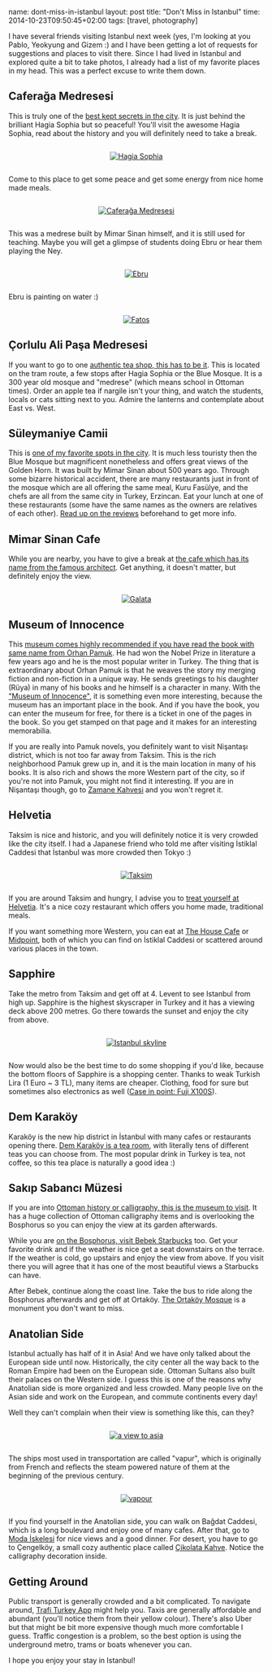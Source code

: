 name: dont-miss-in-istanbul
layout: post
title: "Don't Miss in Istanbul"
time: 2014-10-23T09:50:45+02:00
tags: [travel, photography]

I have several friends visiting Istanbul next week (yes, I'm looking at you Pablo, Yeokyung and Gizem :) and I have been getting a lot of requests for suggestions and places to visit there. Since I had lived in Istanbul and explored quite a bit to take photos, I already had a list of my favorite places in my head. This was a perfect excuse to write them down.

<h2 id="caferaga-medresesi">
Caferağa Medresesi
</h2>

This is truly one of the <a href="http://www.tripadvisor.com/Attraction_Review-g293974-d523957-Reviews-Caferaga_Medresesi-Istanbul.html">best kept secrets in the city</a>. It is just behind the brilliant Hagia Sophia but so peaceful! You'll visit the awesome Hagia Sophia, read about the history and you will definitely need to take a break.

<div style="text-align: center; margin: 2em auto;">
<a href="https://www.flickr.com/photos/typhoon476/15432800248" title="Hagia Sophia by tayfun, on Flickr"><img src="https://farm4.staticflickr.com/3953/15432800248_dae55756ba.jpg" alt="Hagia Sophia"></a>
</div>

Come to this place to get some peace and get some energy from nice home made meals.

<div style="text-align: center; margin: 2em auto;">
<a href="https://www.flickr.com/photos/typhoon476/15619755682" title="Caferağa Medresesi by tayfun, on Flickr"><img src="https://farm4.staticflickr.com/3938/15619755682_d97c9d3024.jpg" alt="Caferağa Medresesi"></a>
</div>

This was a medrese built by Mimar Sinan himself, and it is still used for teaching. Maybe you will get a glimpse of students doing Ebru or hear them playing the Ney.

<div style="text-align: center; margin: 2em auto;">
<a href="https://www.flickr.com/photos/typhoon476/15616275701" title="Ebru, on Flickr"><img src="https://farm4.staticflickr.com/3936/15616275701_1ccf3db0f1.jpg" alt="Ebru"></a>
</div>

Ebru is painting on water :)

<div style="text-align: center; margin: 2em auto;">
<a href="https://www.flickr.com/photos/typhoon476/15432945847" title="Fatoş by tayfun, on Flickr"><img src="https://farm4.staticflickr.com/3951/15432945847_143e55384b.jpg" alt="Fatoş"></a>
</div>

<h2 id="corlulu-ali-pasa-medresesi">
Çorlulu Ali Paşa Medresesi
</h2>

If you want to go to one <a href="https://goo.gl/maps/kafyt">authentic tea shop, this has to be it</a>. This is located on the tram route, a few stops after Hagia Sophia or the Blue Mosque. It is a 300 year old mosque and "medrese" (which means school in Ottoman times). Order an apple tea if nargile isn't your thing, and watch the students, locals or cats sitting next to you. Admire the lanterns and contemplate about East vs. West.


<h2 id="sulaymaniye-camii">
Süleymaniye Camii
</h2>

This is <a href="http://maps.yandex.com.tr/-/CVvKYY6O">one of my favorite spots in the city</a>. It is much less touristy then the Blue Mosque but magnificent nonetheless and offers great views of the Golden Horn. It was built by Mimar Sinan about 500 years ago. Through some bizarre historical accident, there are many restaurants just in front of the mosque which are all offering the same meal, Kuru Fasülye, and the chefs are all from the same city in Turkey, Erzincan. Eat your lunch at one of these restaurants (some have the same names as the owners are relatives of each other). <a href="https://foursquare.com/v/kuru-fasulyeci-erzincanl%C4%B1-ali-baba/4b962173f964a520bdbd34e3?fbLoginFailed=true">Read up on the reviews</a> beforehand to get more info.


<h2 id="mimar-sinan-cafe">
Mimar Sinan Cafe
</h2>
While you are nearby, you have to give a break at <a href="https://foursquare.com/v/mimar-sinan-teras-cafe-istanbul/4e901e316da174e28e213b18">the cafe which has its name from the famous architect</a>. Get anything, it doesn't matter, but definitely enjoy the view.

<div style="text-align: center; margin: 2em auto;">
<a href="https://www.flickr.com/photos/typhoon476/14998706933" title="Galata by tayfun, on Flickr"><img src="https://farm4.staticflickr.com/3934/14998706933_73015204f0.jpg" alt="Galata"></a>
</div>

<h2 id="museum-of-innocence">
Museum of Innocence
</h2>

This <a href="http://www.masumiyetmuzesi.org/?Language=ENG">museum comes highly recommended if you have read the book with same name from Orhan Pamuk</a>. He had won the Nobel Prize in literature a few years ago and he is the most popular writer in Turkey. The thing that is extraordinary about Orhan Pamuk is that he weaves the story my merging fiction and non-fiction in a unique way. He sends greetings to his daughter (Rüya) in many of his books and he himself is a character in many. With the ["Museum of Innocence"](http://www.amazon.com/Museum-Innocence-Vintage-International/dp/0307386244/ref=sr_1_1?s=books&ie=UTF8&qid=1414192656&sr=1-1&keywords=museum+of+innocence), it is something even more interesting, because the museum has an important place in the book. And if you have the book, you can enter the museum for free, for there is a ticket in one of the pages in the book. So you get stamped on that page and it makes for an interesting memorabilia.

If you are really into Pamuk novels, you definitely want to visit Nişantaşı district, which is not too far away from Taksim. This is the rich neighborhood Pamuk grew up in, and it is the main location in many of his books. It is also rich and shows the more Western part of the city, so if you're not into Pamuk, you might not find it interesting. If you are in Nişantaşı though, go to <a href="https://foursquare.com/v/zamane-kahvesi/4b891764f964a520381c32e3">Zamane Kahvesi</a> and you won't regret it.

<h2 id="helvetia">
Helvetia
</h2>

Taksim is nice and historic, and you will definitely notice it is very crowded like the city itself. I had a Japanese friend who told me after visiting İstiklal Caddesi that İstanbul was more crowded then Tokyo :)

<div style="text-align: center; margin: 2em auto;">
<a href="https://www.flickr.com/photos/typhoon476/15432499459" title="Taksim by tayfun, on Flickr"><img src="https://farm4.staticflickr.com/3936/15432499459_39060b5a57.jpg" alt="Taksim"></a>
</div>

If you are around Taksim and hungry, I advise you to <a href="https://foursquare.com/v/helvetia-istanbul-t%C3%BCrkiye/4b7927c9f964a52032ed2ee3">treat yourself at Helvetia</a>. It's a nice cozy restaurant which offers you home made, traditional meals.

If you want something more Western, you can eat at [The House Cafe](https://foursquare.com/v/the-house-caf%C3%A9/4be9830b62c0c92811b3dfd4) or [Midpoint](https://foursquare.com/v/midpoint/4bc8351d0050b713e9f6b93b), both of which you can find on İstiklal Caddesi or scattered around various places in the town.

<h2 id="sapphire">
Sapphire
</h2>

Take the metro from Taksim and get off at 4. Levent to see Istanbul from high up. Sapphire is the highest skyscraper in Turkey and it has a viewing deck above 200 metres. Go there towards the sunset and enjoy the city from above.

<div style="text-align: center; margin: 2em auto;">
<a href="https://www.flickr.com/photos/typhoon476/15432619119" title="Istanbul skyline by tayfun, on Flickr"><img src="https://farm4.staticflickr.com/3937/15432619119_06bacb833c.jpg" alt="Istanbul skyline"></a>
</div>

Now would also be the best time to do some shopping if you'd like, because the bottom floors of Sapphire is a shopping center. Thanks to weak Turkish Lira (1 Euro ~ 3 TL), many items are cheaper. Clothing, food for sure but sometimes also electronics as well (<a href="https://www.fujifilmshop.com/katalog/urun/x100s_gumus">Case in point: Fuji X100S</a>).


<h2 id="dem-karakoy">
Dem Karaköy
</h2>

Karaköy is the new hip district in İstanbul with many cafes or restaurants opening there. <a href="http://www.tripadvisor.com/Restaurant_Review-g293974-d6432742-Reviews-Dem_Karakoy-Istanbul.html">Dem Karaköy is a tea room</a>, with literally tens of different teas you can choose from. The most popular drink in Turkey is tea, not coffee, so this tea place is naturally a good idea :)

<h2 id="sakip-sabanci-muzesi">
Sakıp Sabancı Müzesi
</h2>

If you are into <a href="http://www.sakipsabancimuzesi.org/en">Ottoman history or calligraphy, this is the museum to visit</a>. It has a huge collection of Ottoman calligraphy items and is overlooking the Bosphorus so you can enjoy the view at its garden afterwards.

While you are <a href="https://foursquare.com/v/starbucks/4b4702daf964a5207b2a26e3">on the Bosphorus, visit Bebek Starbucks</a> too. Get your favorite drink and if the weather is nice get a seat downstairs on the terrace. If the weather is cold, go upstairs and enjoy the view from above. If you visit there you will agree that it has one of the most beautiful views a Starbucks can have.

After Bebek, continue along the coast line. Take the bus to ride along the Bosphorus afterwards and get off at Ortaköy. [The Ortaköy Mosque](http://www.tripadvisor.com/Attraction_Review-g293974-d6220039-Reviews-Mecidiye_Mosque-Istanbul.html) is a monument you don't want to miss.

<h2 id="anatolian-side">
Anatolian Side
</h2>

Istanbul actually has half of it in Asia! And we have only talked about the European side until now. Historically, the city center all the way back to the Roman Empire had been on the European side. Ottoman Sultans also built their palaces on the Western side. I guess this is one of the reasons why Anatolian side is more organized and less crowded. Many people live on the Asian side and work on the European, and commute continents every day!

Well they can't complain when their view is something like this, can they?

<div style="text-align: center; margin: 2em auto;">
<a href="https://www.flickr.com/photos/typhoon476/15620260062" title="a view to asia by tayfun, on Flickr"><img src="https://farm4.staticflickr.com/3934/15620260062_61caaf1225.jpg" alt="a view to asia"></a>
</div>

The ships most used in transportation are called "vapur", which is originally from French and reflects the steam powered nature of them at the beginning of the previous century.

<div style="text-align: center; margin: 2em auto;">
<a href="https://www.flickr.com/photos/typhoon476/14998678594" title="vapour by tayfun, on Flickr"><img src="https://farm6.staticflickr.com/5613/14998678594_158ff5a640.jpg" alt="vapour"></a>
</div>

If you find yourself in the Anatolian side, you can walk on Bağdat Caddesi, which is a long boulevard and enjoy one of many cafes. After that, go to [Moda İskelesi](https://foursquare.com/v/tarihi-moda-iskelesi/4e996368d3e3c8b333fb2df8) for nice views and a good dinner. For desert, you have to go to Çengelköy, a small cozy authentic place called [Çikolata Kahve](https://foursquare.com/v/%C3%A7ikolata--kahve/4bb9d71b3db7b713f98e229a). Notice the calligraphy decoration inside.

<h2 id="getting-around">
Getting Around
</h2>

Public transport is generally crowded and a bit complicated. To navigate around, [Trafi Turkey App](https://play.google.com/store/apps/details?id=com.trafi.android.tr) might help you. Taxis are generally affordable and abundant (you'll notice them from their yellow colour). There's also Uber but that might be bit more expensive though much more comfortable I guess. Traffic congestion is a problem, so the best option is using the underground metro, trams or boats whenever you can.

I hope you enjoy your stay in Istanbul!
